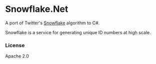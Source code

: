 # Snowflake.Net

A port of  Twitter's [Snowflake](https://github.com/twitter/snowflake)  algorithm to C#.

Snowflake is a service for generating unique ID numbers at high scale.

### License
Apache 2.0
